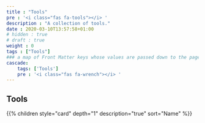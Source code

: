 ```yaml
---
title : "Tools"
pre : '<i class="fas fa-tools"></i> '
description : "A collection of tools."
date : 2020-03-10T13:57:58+01:00
# hidden : true
# draft : true
weight : 0
tags : ["Tools"]
### a map of Front Matter keys whose values are passed down to the page's descendants unless overwritten by self or a closer ancestor's cascade. 
cascade:
    tags: ['Tools']
    pre : '<i class="fas fa-wrench"></i> '
---
```


## Tools

{{% children style="card" depth="1" description="true" sort="Name" %}}
